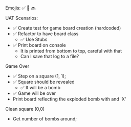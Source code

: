 Emojis:
✅ 🚧 🔜

UAT Scenarios:
- ✅ Create test for game board creation (hardcoded)
- ✅ Refactor to have board class
	- ✅ Use Stubs
- ✅ Print board on console
	- It is printed from bottom to top, careful with that
	- Can I save that log to a file?

Game Over
- ✅ Step on a square (1, 1);
- ✅ Square should be revealed
	- ✅ It will be a bomb
- ✅ Game will be over
- Print board reflecting the exploded bomb with and 'X'


Clean square (0,0)
 - Get number of bombs around;